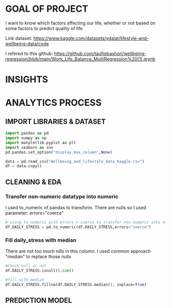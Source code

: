 # GOAL OF PROJECT

I want to know which factors affecting our life, whether or not based on some factors to predict quality of life

Link dataset: https://www.kaggle.com/datasets/ydalat/lifestyle-and-wellbeing-data/code

I refered to this github: https://github.com/taufiqbashori/wellbeing-regression/blob/main/Work_Life_Balance_MultiRegression%20(1).ipynb


# INSIGHTS 

# ANALYTICS PROCESS

## IMPORT LIBRARIES & DATASET

```python
import pandas as pd
import numpy as np
import matplotlib.pyplot as plt
import seaborn as sns
pd.pandas.set_option("display.max_column",None)

data = pd.read_csv("Wellbeing_and_lifestyle_data_Kaggle.csv")
df = data.copy()
 ```

## CLEANING & EDA

### Transfer non-numeric datatype into numeric

I used to_numeric of pandas to transform. There are nulls so I used parameter: errors="coerce"

```python
# using to_numeric with errors = coerce to transfer non-numeric into nan
df.DAILY_STRESS = pd.to_numeric(df.DAILY_STRESS,errors="coerce")
 ```
 
### Fill daily_stress with median

There are not too much nills in this column. I used common approach "median" to replace those nulls

```python
#Check null or not
df.DAILY_STRESS.isnull().sum()

#fill with median
df.DAILY_STRESS.fillna(df.DAILY_STRESS.median(), inplace=True)
 ```


## PREDICTION MODEL

